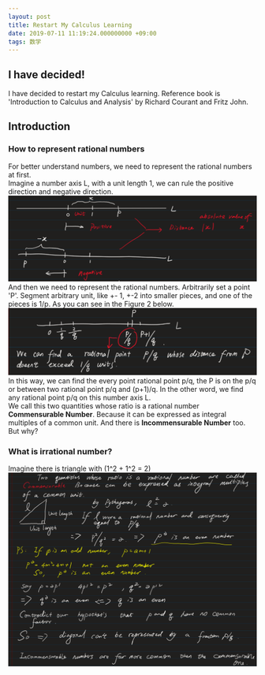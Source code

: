 ```yaml
---
layout: post
title: Restart My Calculus Learning
date: 2019-07-11 11:19:24.000000000 +09:00
tags: 数学
---
```


## I have decided!

I have decided to restart my Calculus learning. Reference book is 'Introduction to Calculus and Analysis' by Richard Courant and Fritz John. <br>

## Introduction 

### How to represent rational numbers

For better understand numbers, we need to represent the rational numbers at first.<br>
Imagine a number axis L, with a unit length 1, we can rule the positive direction and negative direction.<br>
![figure1](/assets/1907/Snipaste_2019-07-11_13-14-13.png)
And then we need to represent the rational numbers. Arbitrarily set a point 'P'. Segment arbitrary unit, like +- 1, +-2 into smaller pieces, and one of the pieces is 1/p. As you can see in the Figure 2 below.<br>
![figure2](/assets/1907/Snipaste_2019-07-11_13-22-51.png) 
In this way, we can find the every point rational point p/q, the P is on the p/q or between two rational point p/q and (p+1)/q. In the other word, we find any rational point p/q on this number axis L.<br>
We call this two quantities whose ratio is a rational number **Commensurable Number**. Because it can be expressed as integral multiples of a common unit. And there is **Incommensurable Number** too. But why?<br>
### What is irrational number?
Imagine there is triangle with (1^2 + 1^2 = 2)<br>
![figure3](/assets/1907/Snipaste_2019-07-11_13-45-30.png)

